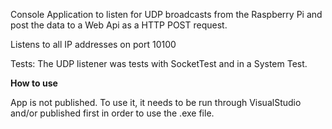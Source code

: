 Console Application to listen for UDP broadcasts from the Raspberry Pi and post the data to a Web Api as a HTTP POST request.

Listens to all IP addresses on port 10100

Tests:
The UDP listener was tests with SocketTest and in a System Test.

**How to use**

App is not published. To use it, it needs to be run through VisualStudio and/or published first in order to use the .exe file.

